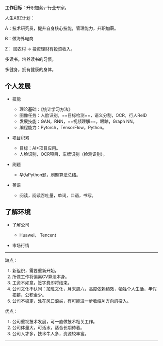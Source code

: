 **工作目标**：~~升职加薪，行业专家~~。



人生ABZ计划：

A：技术研究员，提升自身核心技能，管理能力，升职加薪。

B：做海外电商

Z： 回农村  $\rightarrow$  投资理财有投资收入。



多读书，培养读书的习惯。

多健身，拥有健康的身体。



## 个人发展

- 技能

  - 理论基础：《统计学习方法》
  - 图像任务：人脸识别，==目标检测==，语义分割，OCR，行人ReID
  - 发展技能：GAN，RNN，==视频理解==，跟踪，Graph NN。
  - 编程能力：Pytorch，TensorFlow，Python。

- 项目积累

  - 目标：AI+项目应用。
  - 人脸识别，OCR项目，车牌识别（检测识别）。

- 刷题

  - 华为Python题，刷题算法总结。
  
- 英语

  - 阅读，阅读吞吐量，单词，口语，书写。
  
    

## 了解环境

- 了解公司
  
  - Huawei， Tencent
- 市场行情



---

缺点：

1. 新组织，需要重新开始。
2. 所做工作将偏离CV算法本身。
3. 工资不如意，签字费即将结束。
4. 公司文化不认同：加班文化，月末周六，高度依赖绩效，牺牲个人生活，年假扣薪，公积金少。
5. 公司不稳定，处在风口浪尖，有可能进一步收缩AI方向的投入。

优点：

1. 公司重视技术发展，可一直做技术相关工作。
2. 公司体量大，可活水，适合长期待着。
3. 公司人才多，技术牛人多，资源较丰富。

---





